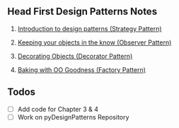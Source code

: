 ## Head First Design Patterns Notes

1. [Introduction to design patterns (Strategy Pattern)](./notes/Chapter1.md)

2. [Keeping your objects in the know (Observer Pattern)](./notes/Chapter2.md)

3. [Decorating Objects (Decorator Pattern)](./notes/Chapter3.md)

4. [Baking with OO Goodness (Factory Pattern)](./notes/Chapter4.md)

## Todos 

* [ ] Add code for Chapter 3 & 4
* [ ] Work on pyDesignPatterns Repository